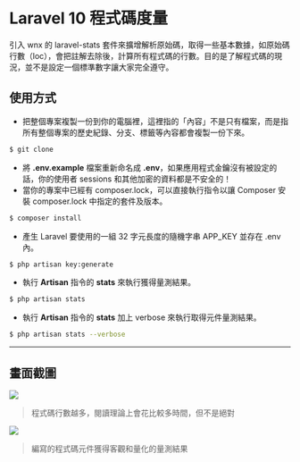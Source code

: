 # Laravel 10 程式碼度量

引入 wnx 的 laravel-stats 套件來擴增解析原始碼，取得一些基本數據，如原始碼行數（loc），會把註解去除後，計算所有程式碼的行數。目的是了解程式碼的現況，並不是設定一個標準數字讓大家完全遵守。

## 使用方式
- 把整個專案複製一份到你的電腦裡，這裡指的「內容」不是只有檔案，而是指所有整個專案的歷史紀錄、分支、標籤等內容都會複製一份下來。
```sh
$ git clone
```
- 將 __.env.example__ 檔案重新命名成 __.env__，如果應用程式金鑰沒有被設定的話，你的使用者 sessions 和其他加密的資料都是不安全的！
- 當你的專案中已經有 composer.lock，可以直接執行指令以讓 Composer 安裝 composer.lock 中指定的套件及版本。
```sh
$ composer install
```
- 產⽣ Laravel 要使用的一組 32 字元長度的隨機字串 APP_KEY 並存在 .env 內。
```sh
$ php artisan key:generate
```
- 執行 __Artisan__ 指令的 __stats__ 來執行獲得量測結果。
```sh
$ php artisan stats
```
- 執行 __Artisan__ 指令的 __stats__ 加上 verbose 來執行取得元件量測結果。
```sh
$ php artisan stats --verbose
```

----

## 畫面截圖
![](https://i.imgur.com/eOJwB5v.png)
> 程式碼行數越多，閱讀理論上會花比較多時間，但不是絕對

![](https://i.imgur.com/bElhiFu.png)
> 編寫的程式碼元件獲得客觀和量化的量測結果

